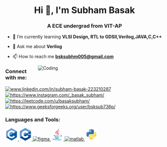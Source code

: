 <h1 align="center">Hi 👋, I'm Subham Basak</h1>
<h3 align="center">A ECE undergrad from VIT-AP</h3>

- 🌱 I’m currently learning **VLSI Design, RTL to GDSII,Verilog,JAVA,C,C++**

- 💬 Ask me about **Verilog**

- 📫 How to reach me **bsksubhm005@gmail.com**

<img align="right" alt="Coding" width="400" src="https://media2.giphy.com/media/v1.Y2lkPTc5MGI3NjExNDU3a2M0MnMyZTdmNXNqemVrcTIxMnV3NW1pbHpkNWtzOWhmNGtteiZlcD12MV9pbnRlcm5hbF9naWZfYnlfaWQmY3Q9Zw/qgQUggAC3Pfv687qPC/giphy.webp">

<h3 align="left">Connect with me:</h3>
<p align="left">
<a href="https://linkedin.com/in/www.linkedin.com/in/subham-basak-223210287" target="blank"><img align="center" src="https://raw.githubusercontent.com/rahuldkjain/github-profile-readme-generator/master/src/images/icons/Social/linked-in-alt.svg" alt="www.linkedin.com/in/subham-basak-223210287" height="30" width="40" /></a>
<a href="https://instagram.com/https://www.instagram.com/_basak_subham/" target="blank"><img align="center" src="https://raw.githubusercontent.com/rahuldkjain/github-profile-readme-generator/master/src/images/icons/Social/instagram.svg" alt="https://www.instagram.com/_basak_subham/" height="30" width="40" /></a>
<a href="https://www.leetcode.com/https://leetcode.com/u/basaksubham/" target="blank"><img align="center" src="https://raw.githubusercontent.com/rahuldkjain/github-profile-readme-generator/master/src/images/icons/Social/leet-code.svg" alt="https://leetcode.com/u/basaksubham/" height="30" width="40" /></a>
<a href="https://auth.geeksforgeeks.org/user/https://www.geeksforgeeks.org/user/bsksub736p/" target="blank"><img align="center" src="https://raw.githubusercontent.com/rahuldkjain/github-profile-readme-generator/master/src/images/icons/Social/geeks-for-geeks.svg" alt="https://www.geeksforgeeks.org/user/bsksub736p/" height="30" width="40" /></a>
</p>

<h3 align="left">Languages and Tools:</h3>
<p align="left"> <a href="https://www.cprogramming.com/" target="_blank" rel="noreferrer"> <img src="https://raw.githubusercontent.com/devicons/devicon/master/icons/c/c-original.svg" alt="c" width="40" height="40"/> </a> <a href="https://www.w3schools.com/cpp/" target="_blank" rel="noreferrer"> <img src="https://raw.githubusercontent.com/devicons/devicon/master/icons/cplusplus/cplusplus-original.svg" alt="cplusplus" width="40" height="40"/> </a> <a href="https://www.figma.com/" target="_blank" rel="noreferrer"> <img src="https://www.vectorlogo.zone/logos/figma/figma-icon.svg" alt="figma" width="40" height="40"/> </a> <a href="https://www.java.com" target="_blank" rel="noreferrer"> <img src="https://raw.githubusercontent.com/devicons/devicon/master/icons/java/java-original.svg" alt="java" width="40" height="40"/> </a> <a href="https://www.mathworks.com/" target="_blank" rel="noreferrer"> <img src="https://upload.wikimedia.org/wikipedia/commons/2/21/Matlab_Logo.png" alt="matlab" width="40" height="40"/> </a> <a href="https://www.python.org" target="_blank" rel="noreferrer"> <img src="https://raw.githubusercontent.com/devicons/devicon/master/icons/python/python-original.svg" alt="python" width="40" height="40"/> </a> </p>
